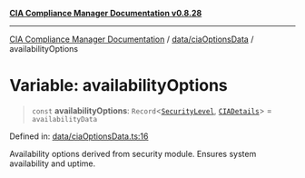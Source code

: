 [**CIA Compliance Manager Documentation v0.8.28**](../../../README.md)

***

[CIA Compliance Manager Documentation](../../../modules.md) / [data/ciaOptionsData](../README.md) / availabilityOptions

# Variable: availabilityOptions

> `const` **availabilityOptions**: `Record`\<[`SecurityLevel`](../../../types/cia/type-aliases/SecurityLevel.md), [`CIADetails`](../../../types/interfaces/CIADetails.md)\> = `availabilityData`

Defined in: [data/ciaOptionsData.ts:16](https://github.com/Hack23/cia-compliance-manager/blob/7619f76b35999bc4eb3f6ff6c1e77c13be78f250/src/data/ciaOptionsData.ts#L16)

Availability options derived from security module.
Ensures system availability and uptime.
